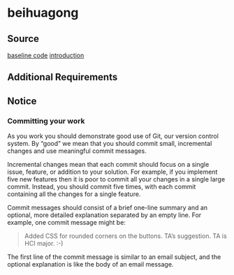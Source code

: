 # beihuagong
## Source
[baseline code](https://tianchi.aliyun.com/notebook-ai/detail?spm=5176.23888204.J_5507335000.2.4adf3920ebg6LA&postId=254984)
[introduction](https://cn.aliyun.com/page-source/tianchi/promotion/handsonailab_buct?from_alibabacloud=)

## Additional Requirements

## Notice
### Committing your work
As you work you should demonstrate good use of Git, our version control system. By “good” we mean that you should commit small, incremental changes and use meaningful commit messages.

Incremental changes mean that each commit should focus on a single issue, feature, or addition to your solution. For example, if you implement five new features then it is poor to commit all your changes in a single large commit. Instead, you should commit five times, with each commit containing all the changes for a single feature.

Commit messages should consist of a brief one-line summary and an optional, more detailed explanation separated by an empty line. For example, one commit message might be:

>Added CSS for rounded corners on the buttons.
>TA’s suggestion. TA is HCI major. :-)

The first line of the commit message is similar to an email subject, and the optional explanation is like the body of an email message.